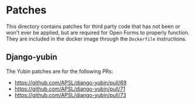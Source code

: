 # Patches

This directory contains patches for third party code that has not been or won't ever be applied, but
are required for Open Forms to properly function. They are included in the docker image through the
`Dockerfile` instructions.

## Django-yubin

The Yubin patches are for the following PRs:

- https://github.com/APSL/django-yubin/pull/69
- https://github.com/APSL/django-yubin/pull/71
- https://github.com/APSL/django-yubin/pull/73
